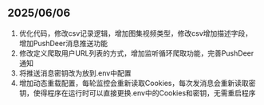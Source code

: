 ## 2025/06/06

1. 优化代码，修改csv记录逻辑，增加图集视频类型，修改csv增加描述字段，增加PushDeer消息推送功能
2. 修改定义爬取用户URL列表的方式，增加监听循环爬取功能，完善PushDeer通知
3. 将推送消息密钥改为放到.env中配置
4. 增加动态重载配置，每轮监控会重新读取Cookies，每次发消息会重新读取密钥，使得程序在运行时可以直接更换.env中的Cookies和密钥，无需重启程序

